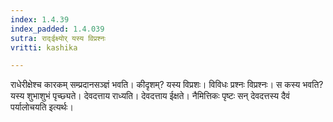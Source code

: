 ```yaml
---
index: 1.4.39
index_padded: 1.4.039
sutra: राद्ःईक्ष्योर् यस्य विप्रश्नः
vritti: kashika

---
```

राधेरीक्षेश्च कारकम् सम्प्रदानसञ्ज्ञं भवति। कीदृशम्? यस्य विप्रशः। विविधः प्रश्नः विप्रश्नः। स कस्य भवति? यस्य शुभाशुभं पृच्छ्यते। देवदत्ताय राध्यति। देवदत्ताय ईक्षते। नैमित्तिकः पृष्टः सन् देवदत्तस्य दैवं पर्यालोचयति इत्यर्थः।